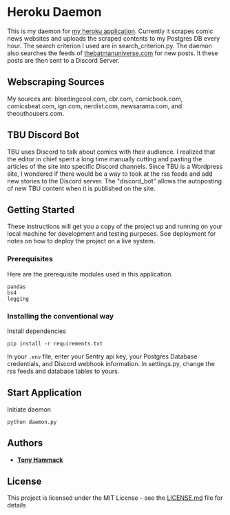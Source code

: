 # Heroku Daemon

This is my daemon for [my heroku application](http://tonus.herokuapp.com). Currently it scrapes comic news websites and uploads the scraped contents to my Postgres DB every hour. The search criterion I used are in search_criterion.py. The daemon also searches the feeds of [thebatmanuniverse.com](http://thebatmanuniverse.com) for new posts. It these posts are then sent to a Discord Server.

## Webscraping Sources
My sources are: bleedingcool.com, cbr.com, comicbook.com, comicsbeat.com, ign.com, nerdist.com, newsarama.com, and theouthousers.com.

## TBU Discord Bot
TBU uses Discord to talk about comics with their audience. I realized that the editor in chief spent a long time manually cutting and pasting the articles of the site into specific Discord channels.
Since TBU is a Wordpress site, I wondered if there would be a way to took at the rss feeds and add new stories to the Discord server. The "discord_bot" allows the autoposting of new TBU content when
it is published on the site.

## Getting Started

These instructions will get you a copy of the project up and running on
your local machine for development and testing purposes. See deployment
for notes on how to deploy the project on a live system.

### Prerequisites

Here are the prerequisite modules used in this application.
```
pandas
bs4
logging
```

### Installing the conventional way


Install dependencies

```
pip install -r requirements.txt
```
In your `.env` file, enter your Sentry api key, your Postgres Database credentials, and Discord webhook information. In settings.py, change the rss feeds and database tables to yours.

## Start Application

Initiate daemon
```
python daemon.py
```

## Authors

* **[Tony Hammack](https://github.com/hammacktony/)**


## License

This project is licensed under the MIT License - see the 
[LICENSE.md](LICENSE.md) file for details
